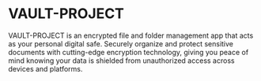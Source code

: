 # VAULT-PROJECT
VAULT-PROJECT is an encrypted file and folder management app that acts as your personal digital safe. Securely organize and protect sensitive documents with cutting-edge encryption technology, giving you peace of mind knowing your data is shielded from unauthorized access across devices and platforms.
